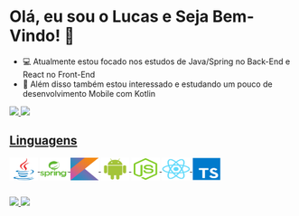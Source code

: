 # Olá, eu sou o Lucas e Seja Bem-Vindo! 👋

- 💻 Atualmente estou focado nos estudos de Java/Spring no Back-End e React no Front-End
- 📱 Além disso também estou interessado e estudando um pouco de desenvolvimento Mobile com Kotlin

<div>
  <a href="https://github.com/lucasgoncalvesbt">
  <img height="180em" src="https://github-readme-stats.vercel.app/api?username=lucasgoncalvesbt&show_icons=true&bg_color=131418&text_color=ffffff&title_color=ffffff&include_all_commits=true&count_private=true&local"/>
  <img height="180em" src="https://github-readme-stats.vercel.app/api/top-langs/?username=lucasgoncalvesbt&layout=compact&langs_count=7&bg_color=131418&text_color=ffffff&title_color=ffffff"/>
</div>
  
##  Linguagens
  
<div style="display: inline_block">
  <img align="center" height="40" width="50" src="https://raw.githubusercontent.com/devicons/devicon/master/icons/java/java-original.svg" />
  <img align="center" height="40" width="50" src="https://raw.githubusercontent.com/devicons/devicon/master/icons/spring/spring-original-wordmark.svg" />
  <img align="center" height="40" width="50" src="https://raw.githubusercontent.com/devicons/devicon/master/icons/kotlin/kotlin-original.svg" />
  <img align="center" height="40" width="50" src="https://raw.githubusercontent.com/devicons/devicon/master/icons/android/android-original.svg" />
  <img align="center" height="40" width="50" src="https://raw.githubusercontent.com/devicons/devicon/master/icons/nodejs/nodejs-original.svg" />    
  <img align="center" height="40" width="50" src="https://raw.githubusercontent.com/devicons/devicon/master/icons/react/react-original.svg" />  
  <img align="center" height="40" width="50" src="https://raw.githubusercontent.com/devicons/devicon/master/icons/typescript/typescript-original.svg" />
</div>
  
  ##

<div>
  <a href="https://www.linkedin.com/in/lucasgoncalvesbt" target="_blank">
    <img src="https://img.shields.io/badge/LinkedIn-0077B5?style=for-the-badge&logo=linkedin&logoColor=white" target="_blank">
  </a>
  <a href = "mailto:lucasgoncalves.jobs@gmail.com">
    <img src="https://img.shields.io/badge/Gmail-D14836?style=for-the-badge&logo=gmail&logoColor=white" target="_blank">
  </a>
</div>
